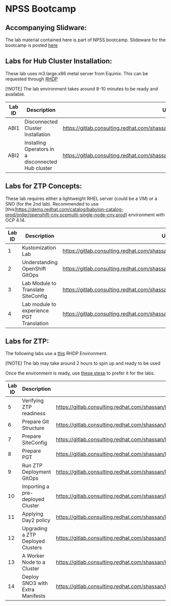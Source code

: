 # NPSS Bootcamp


## Accompanying Slidware: 

The lab material contained here is part of NPSS bootcamp. Slideware for the bootcamp is posted [here](https://docs.google.com/presentation/d/1byvAY0zb2PeCS7mtFymNdtL6b1vvPI72FRLVt4xdBP8/edit?usp=drive_link)

## Labs for Hub Cluster Installation: 

These lab uses m3.large.x86 metal server from Equinix. This can be requested through [RHDP](https://demo.redhat.com/catalog?search=equinix+metal+baremetal+blank)

[!NOTE] The lab environment takes around 8-10 minutes to be ready and available.

| Lab ID | Description | URL |
|--------|-------------|------|
ABI1 | Disconnected Cluster Installation |  https://gitlab.consulting.redhat.com/shassan/bootcamp/-/blob/main/abi.md |
ABI2 | Installing Operators in a disconnected Hub cluster |  https://gitlab.consulting.redhat.com/shassan/bootcamp/-/blob/main/hub_operators.md |

## Labs for ZTP Concepts:

These lab requires either a lightweight RHEL server (could be a VM) or a SNO (for the 2nd lab). Recommended to use [this]https://demo.redhat.com/catalog/babylon-catalog-prod/order/openshift-cnv.ocpmulti-single-node-cnv.prod) environment with OCP 4.14. 


| Lab ID | Description | URL |
|--------|-------------|------|
1 | Kustomization Lab |  https://gitlab.consulting.redhat.com/shassan/bootcamp/-/blob/main/kustomization.md | 
2 | Understanding OpenShift GitOps |  https://gitlab.consulting.redhat.com/shassan/bootcamp/-/blob/main/gitops.md | 
3 | Lab Module to Translate SiteConfig |  https://gitlab.consulting.redhat.com/shassan/bootcamp/-/blob/main/siteconfig.md | 
4 | Lab module to experience PGT Translation | https://gitlab.consulting.redhat.com/shassan/bootcamp/-/blob/main/policies.md | 


## Labs for ZTP: 

The following labs use a [this](https://demo.redhat.com/catalog/babylon-catalog-prod/order/equinix-metal.ocp4-ran.prod) RHDP Environment. 

[!NOTE] The lab may take around 2 hours to spin up and ready to be used

Once the environment is ready, use [these stesp](https://gitlab.consulting.redhat.com/shassan/bootcamp/-/blob/main/lab_prep.md) to prefer it for the labs. 

| Lab ID | Description | URL |
|--------|-------------|------|
|5 |  Verifying ZTP readiness |  https://gitlab.consulting.redhat.com/shassan/bootcamp/-/blob/main/lab_verify.md | 
|6 |  Prepare Git Structure |  https://gitlab.consulting.redhat.com/shassan/bootcamp/-/blob/main/lab_build_0_git_structure.md  | 
|7 |  Prepare SiteConfig |  https://gitlab.consulting.redhat.com/shassan/bootcamp/-/blob/main/lab_build_1_siteconfig_sno2.md |
|8 |  Prepare PGT | https://gitlab.consulting.redhat.com/shassan/bootcamp/-/blob/main/lab_build_2_pgt.md |
|9 | Run ZTP Deployment GitOps |  https://gitlab.consulting.redhat.com/shassan/bootcamp/-/blob/main/lab_build_3_running_app.md |
|10| Importing a pre-deployed Cluster | https://gitlab.consulting.redhat.com/shassan/bootcamp/-/blob/main/lab_build_4_adding_sno1.md |
|11| Applying Day2 policy | https://gitlab.consulting.redhat.com/shassan/bootcamp/-/blob/main/lab_build_4_day2_policies.md |
|12| Upgrading a ZTP Deployed Clusters | https://gitlab.consulting.redhat.com/shassan/bootcamp/-/blob/main/lab_build_5_upgrade.md |
|13| A Worker Node to a Cluster | https://gitlab.consulting.redhat.com/shassan/bootcamp/-/blob/main/lab_build_6_adding_worker.md|
|14| Deploy SNO3 with Extra Manifests | https://gitlab.consulting.redhat.com/shassan/bootcamp/-/blob/main/lab_build_X_deploy_sno3.md |
